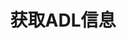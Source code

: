 ---
title: 获取ADL信息
position_number: 12
type: get
description: /v1/position/adl
left_code_blocks:
    -
        code_block: "public void getMarketConfig() {\r\n\tString text = HttpUtil.get(URL + \"/data/api/v1/getMarketConfig\");\r\n\tSystem.out.println(text);\r\n}"
        title: Java
        language: java
right_code_blocks:
    -
        code_block: "{\n\t\"error\": {\n\t\t\"code\": \"\",\n\t\t\"msg\": \"\"\n\t},\n\t\"msgInfo\": \"\",\n\t\"result\": [\n\t\t{\n\t\t\t\"longQuantile\": 0,\n\t\t\t\"shortQuantile\": 0,\n\t\t\t\"symbol\": \"\"\n\t\t}\n\t],\n\t\"returnCode\": 0\n}"
        title: Response
        language: json
---